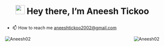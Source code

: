 # <p align = "center"> <img src="https://raw.githubusercontent.com/MartinHeinz/MartinHeinz/master/wave.gif" width="30px"> Hey there, I’m Aneesh Tickoo</p>


- 📫 How to reach me aneeshtickoo2002@gmail.com



<p><img align="left" src="https://github-readme-stats.vercel.app/api?username=Aneesh02" alt="Aneesh02" /></p>

<p><img align="right" src="https://github-readme-stats.vercel.app/api/top-langs?username=Aneesh02&show_icons=true&locale=en&layout=compact" alt="Aneesh02" /></p>

<!---
Aneesh02/Aneesh02 is a ✨ special ✨ repository because its `README.md` (this file) appears on your GitHub profile.
You can click the Preview link to take a look at your changes.
--->
